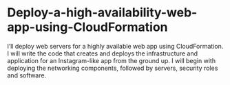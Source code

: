 # Deploy-a-high-availability-web-app-using-CloudFormation
I’ll deploy web servers for a highly available web app using CloudFormation. I will write the code that creates and deploys the infrastructure and application for an Instagram-like app from the ground up. I will begin with deploying the networking components, followed by servers, security roles and software.

